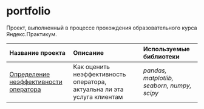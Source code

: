 # portfolio
Проект, выполненный в процессе прохождения образовательного курса Яндекс.Практикум.

| Название проекта | Описание | Используемые библиотеки | 
| :---------------------- | :---------------------- | :---------------------- |
| [Определение неэффективности оператора](call_centers) | Как оценить неэффективность оператора, актуальна ли эта услуга клиентам | *pandas, matplotlib, seaborn, numpy, scipy* |
